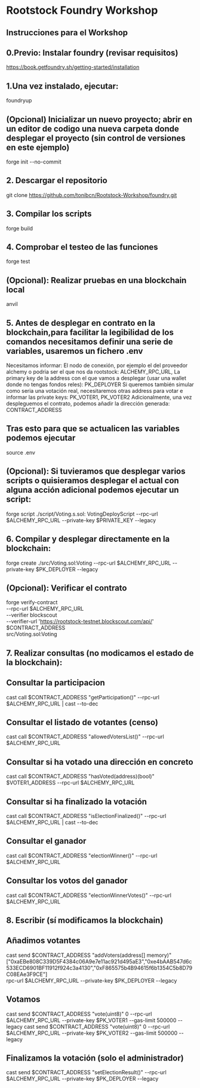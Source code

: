 # Rootstock Foundry Workshop

## Instrucciones para el Workshop

## 0.Previo: Instalar foundry (revisar requisitos)

https://book.getfoundry.sh/getting-started/installation

## 1.Una vez instalado, ejecutar:
foundryup

## (Opcional) Inicializar un nuevo proyecto; abrir en un editor de codigo una nueva carpeta donde desplegar el proyecto (sin control de versiones en este ejemplo)
forge init --no-commit

## 2. Descargar el repositorio

git clone https://github.com/tonibcn/Rootstock-Workshop/foundry.git

## 3. Compilar los scripts
forge build

## 4. Comprobar el testeo de las funciones
forge test

## (Opcional): Realizar pruebas en una blockchain local
anvil

## 5. Antes de desplegar en contrato en la blockchain,para facilitar la legibilidad de los comandos necesitamos definir una serie de variables, usaremos un fichero .env
Necesitamos informar:
	El nodo de conexión, por ejemplo el del proveedor alchemy o podria ser el que nos da rootstock:  ALCHEMY_RPC_URL, 
	La primary key de la address con el que vamos a desplegar (usar una wallet donde no tengas fondos reles): PK_DEPLOYER
	Si queremos también simular como seria una votación real, necesitaremos otras address para votar e informar las private keys: PK_VOTER1, PK_VOTER2
	Adicionalmente, una vez despleguemos el contrato, podemos añadir la dirección generada: CONTRACT_ADDRESS

## Tras esto para que se actualicen las variables podemos ejecutar 
source .env

## (Opcional): Si tuvieramos que desplegar varios scripts o quisieramos desplegar el actual con alguna acción adicional podemos ejecutar un script:
forge script ./script/Voting.s.sol: VotingDeployScript --rpc-url $ALCHEMY_RPC_URL --private-key $PRIVATE_KEY --legacy

## 6. Compilar y desplegar directamente en la blockchain:
forge create ./src/Voting.sol:Voting --rpc-url $ALCHEMY_RPC_URL --private-key $PK_DEPLOYER --legacy 

## (Opcional): Verificar el contrato

forge verify-contract \
  --rpc-url $ALCHEMY_RPC_URL \
  --verifier blockscout \
  --verifier-url 'https://rootstock-testnet.blockscout.com/api/' \
  $CONTRACT_ADDRESS \
  src/Voting.sol:Voting

## 7. Realizar consultas (no modicamos el estado de la blockchain):
## Consultar la participacion
cast call $CONTRACT_ADDRESS "getParticipation()" --rpc-url $ALCHEMY_RPC_URL | cast --to-dec
## Consultar el listado de votantes (censo)
cast call $CONTRACT_ADDRESS "allowedVotersList()" --rpc-url $ALCHEMY_RPC_URL
## Consultar si ha votado una dirección en concreto
cast call $CONTRACT_ADDRESS "hasVoted(address)(bool)" $VOTER1_ADDRESS --rpc-url $ALCHEMY_RPC_URL
## Consultar si ha finalizado la votación
cast call $CONTRACT_ADDRESS "isElectionFinalized()" --rpc-url $ALCHEMY_RPC_URL | cast --to-dec
## Consultar el ganador
cast call $CONTRACT_ADDRESS "electionWinner()" --rpc-url $ALCHEMY_RPC_URL
## Consultar los votos del ganador
cast call $CONTRACT_ADDRESS "electionWinnerVotes()" --rpc-url $ALCHEMY_RPC_URL


## 8. Escribir (sí modificamos la blockchain)
## Añadimos votantes
cast send $CONTRACT_ADDRESS "addVoters(address[] memory)" ["0xaEBe808C339D5F4384c06A9e7e11ac921d495aE3","0xe4bAAB547d6c533ECD6901BF11912f924c3a4130","0xF865575b4B94615f6b1354C5b8D79C08EAe3F9CE"] \
rpc-url $ALCHEMY_RPC_URL --private-key $PK_DEPLOYER --legacy

## Votamos
cast send $CONTRACT_ADDRESS "vote(uint8)" 0 --rpc-url $ALCHEMY_RPC_URL --private-key $PK_VOTER1 --gas-limit 500000 --legacy
cast send $CONTRACT_ADDRESS "vote(uint8)" 0 --rpc-url $ALCHEMY_RPC_URL --private-key $PK_VOTER2 --gas-limit 500000 --legacy

## Finalizamos la votación (solo el administrador)
cast send $CONTRACT_ADDRESS "setElectionResult()" --rpc-url $ALCHEMY_RPC_URL --private-key $PK_DEPLOYER --legacy
